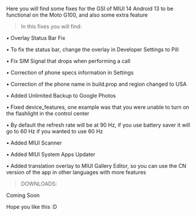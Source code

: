 Here you will find some fixes for the GSI of MIUI 14 Android 13 to be functional on the Moto G100, and also some extra feature

> In this fixes you will find:

• Overlay Status Bar Fix

• To fix the status bar, change the overlay in Developer Settings to Pill

• Fix SIM Signal that drops when performing a call

• Correction of phone specs information in Settings

• Correction of the phone name in build.prop and region changed to USA

• Added Unlimited Backup to Google Photos

• Fixed device_features, one example was that you were unable to turn on the flashlight in the control center 

• By default the refresh rate will be at 90 Hz, if you use battery saver it will go to 60 Hz if you wanted to use 60 Hz

• Added MIUI Scanner

• Added MIUI System Apps Updater

• Added translation overlay to MIUI Gallery Editor, so you can use the CN version of the app in other languages with more features

> DOWNLOADS:

Coming Soon

Hope you like this :D
